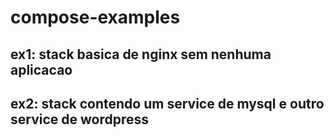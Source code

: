 # compose-examples

## ex1: stack basica de nginx sem nenhuma aplicacao
## ex2: stack contendo um service de mysql e outro service de wordpress
